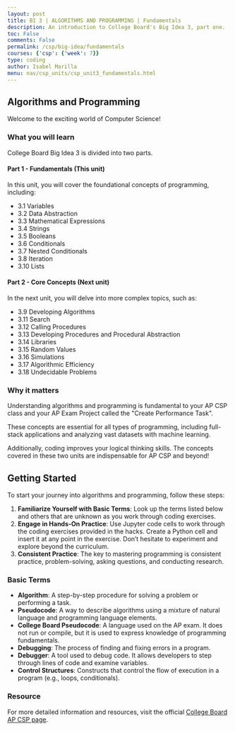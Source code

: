 ```yaml
---
layout: post
title: BI 3 | ALGORITHMS AND PROGRAMMING | Fundamentals 
description: An introduction to College Board's Big Idea 3, part one.  This is a collection of Python lessons to help students understand the fundamental algorithm and programming elementes required by College Board's AP Computer Science Principles curriculum.
toc: False
comments: False
permalink: /csp/big-idea/fundamentals
courses: {'csp': {'week': 7}}
type: coding
author: Isabel Marilla
menu: nav/csp_units/csp_unit3_fundamentals.html
---
```


## Algorithms and Programming

Welcome to the exciting world of Computer Science!

### What you will learn

College Board Big Idea 3 is divided into two parts.

#### Part 1 - Fundamentals (This unit)

In this unit, you will cover the foundational concepts of programming, including:

- 3.1 Variables
- 3.2 Data Abstraction
- 3.3 Mathematical Expressions
- 3.4 Strings
- 3.5 Booleans
- 3.6 Conditionals
- 3.7 Nested Conditionals
- 3.8 Iteration
- 3.10 Lists

#### Part 2 - Core Concepts (Next unit)

In the next unit, you will delve into more complex topics, such as:

- 3.9 Developing Algorithms
- 3.11 Search
- 3.12 Calling Procedures
- 3.13 Developing Procedures and Procedural Abstraction
- 3.14 Libraries
- 3.15 Random Values
- 3.16 Simulations
- 3.17 Algorithmic Efficiency
- 3.18 Undecidable Problems

### Why it matters

Understanding algorithms and programming is fundamental to your AP CSP class and your AP Exam Project called the "Create Performance Task". 

These concepts are essential for all types of programming, including full-stack applications and analyzing vast datasets with machine learning.

Additionally, coding improves your logical thinking skills. The concepts covered in these two units are indispensable for AP CSP and beyond!

## Getting Started

To start your journey into algorithms and programming, follow these steps:

1. **Familiarize Yourself with Basic Terms**: Look up the terms listed below and others that are unknown as you work through coding exercises.
2. **Engage in Hands-On Practice**: Use Jupyter code cells to work through the coding exercises provided in the hacks. Create a Python cell and insert it at any point in the exercise. Don’t hesitate to experiment and explore beyond the curriculum.
3. **Consistent Practice**: The key to mastering programming is consistent practice, problem-solving, asking questions, and conducting research.

### Basic Terms

- **Algorithm**: A step-by-step procedure for solving a problem or performing a task.
- **Pseudocode**: A way to describe algorithms using a mixture of natural language and programming language elements.
- **College Board Pseudocode**: A language used on the AP exam. It does not run or compile, but it is used to express knowledge of programming fundamentals.
- **Debugging**: The process of finding and fixing errors in a program.
- **Debugger**: A tool used to debug code. It allows developers to step through lines of code and examine variables.
- **Control Structures**: Constructs that control the flow of execution in a program (e.g., loops, conditionals).

### Resource

For more detailed information and resources, visit the official [College Board AP CSP page](https://apstudents.collegeboard.org/courses/ap-computer-science-principles).

